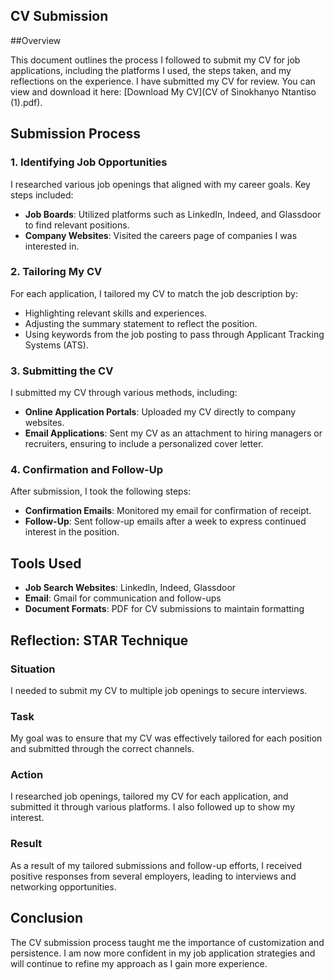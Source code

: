 ## CV Submission

##Overview

This document outlines the process I followed to submit my CV for job applications, including the platforms I used, the steps taken, and my reflections on the experience.
I have submitted my CV for review. You can view and download it here: [Download My CV](CV of Sinokhanyo Ntantiso (1).pdf).

## Submission Process

### 1. Identifying Job Opportunities
I researched various job openings that aligned with my career goals. Key steps included:

- **Job Boards**: Utilized platforms such as LinkedIn, Indeed, and Glassdoor to find relevant positions.
- **Company Websites**: Visited the careers page of companies I was interested in.

### 2. Tailoring My CV
For each application, I tailored my CV to match the job description by:

- Highlighting relevant skills and experiences.
- Adjusting the summary statement to reflect the position.
- Using keywords from the job posting to pass through Applicant Tracking Systems (ATS).

### 3. Submitting the CV
I submitted my CV through various methods, including:

- **Online Application Portals**: Uploaded my CV directly to company websites.
- **Email Applications**: Sent my CV as an attachment to hiring managers or recruiters, ensuring to include a personalized cover letter.

### 4. Confirmation and Follow-Up
After submission, I took the following steps:

- **Confirmation Emails**: Monitored my email for confirmation of receipt.
- **Follow-Up**: Sent follow-up emails after a week to express continued interest in the position.

## Tools Used
- **Job Search Websites**: LinkedIn, Indeed, Glassdoor
- **Email**: Gmail for communication and follow-ups
- **Document Formats**: PDF for CV submissions to maintain formatting

## Reflection: STAR Technique

### Situation
I needed to submit my CV to multiple job openings to secure interviews.

### Task
My goal was to ensure that my CV was effectively tailored for each position and submitted through the correct channels.

### Action
I researched job openings, tailored my CV for each application, and submitted it through various platforms. I also followed up to show my interest.

### Result
As a result of my tailored submissions and follow-up efforts, I received positive responses from several employers, leading to interviews and networking opportunities.

## Conclusion
The CV submission process taught me the importance of customization and persistence. I am now more confident in my job application strategies and will continue to refine my approach as I gain more experience.


